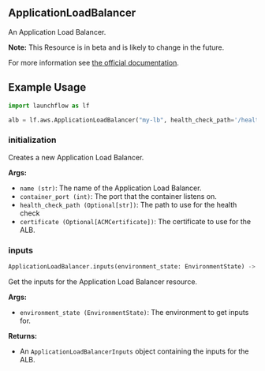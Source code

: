 ## ApplicationLoadBalancer

An Application Load Balancer.

**Note:** This Resource is in beta and is likely to change in the future.

For more information see [the official documentation](https://docs.aws.amazon.com/elasticloadbalancing/).

## Example Usage
```python
import launchflow as lf

alb = lf.aws.ApplicationLoadBalancer("my-lb", health_check_path='/health')
```

### initialization

Creates a new Application Load Balancer.

**Args:**
- `name (str)`: The name of the Application Load Balancer.
- `container_port (int)`: The port that the container listens on.
- `health_check_path (Optional[str])`: The path to use for the health check
- `certificate (Optional[ACMCertificate])`: The certificate to use for the ALB.

### inputs

```python
ApplicationLoadBalancer.inputs(environment_state: EnvironmentState) -> ApplicationLoadBalancerInputs
```

Get the inputs for the Application Load Balancer resource.

**Args:**
- `environment_state (EnvironmentState)`: The environment to get inputs for.

**Returns:**
- An `ApplicationLoadBalancerInputs` object containing the inputs for the ALB.
